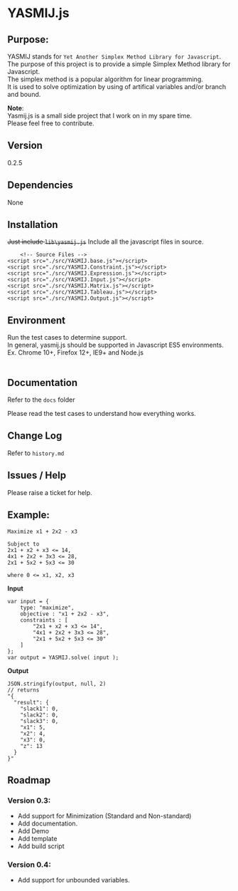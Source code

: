 # YASMIJ.js 

## Purpose:
YASMIJ stands for `Yet Another Simplex Method Library for Javascript`.<br/>
The purpose of this project is to provide a simple Simplex Method library for Javascript.<br/>
The simplex method is a popular algorithm for linear programming.<br/>
It is used to solve optimization by using of artifical variables and/or branch and bound.<br/>

<b>Note</b>: <br/>
Yasmij.js is a small side project that I work on in my spare time.<br/>
Please feel free to contribute.

## Version
0.2.5

## Dependencies
None

## Installation
<del>Just include `lib\yasmij.js`</del>
Include all the javascript files in source.

		<!-- Source Files -->
	<script src="./src/YASMIJ.base.js"></script>
	<script src="./src/YASMIJ.Constraint.js"></script>
	<script src="./src/YASMIJ.Expression.js"></script>
	<script src="./src/YASMIJ.Input.js"></script>
	<script src="./src/YASMIJ.Matrix.js"></script>
	<script src="./src/YASMIJ.Tableau.js"></script>
	<script src="./src/YASMIJ.Output.js"></script>

## Environment
Run the test cases to determine support.<br/>
In general, yasmij.js should be supported in Javascript ES5 environments.<br/>
Ex. Chrome 10+, Firefox 12+, IE9+ and Node.js<br/>
<br/>

## Documentation 
Refer to the `docs` folder

Please read the test cases to understand how everything works.

## Change Log
Refer to `history.md`

## Issues / Help
Please raise a ticket for help.

## Example:

	Maximize x1 + 2x2 - x3

	Subject to 
	2x1 + x2 + x3 <= 14,
	4x1 + 2x2 + 3x3 <= 28,
	2x1 + 5x2 + 5x3 <= 30

	where 0 <= x1, x2, x3

<b>Input</b><br/>

	var input = {
		type: "maximize",
		objective : "x1 + 2x2 - x3",
		constraints : [
			"2x1 + x2 + x3 <= 14",
			"4x1 + 2x2 + 3x3 <= 28",
			"2x1 + 5x2 + 5x3 <= 30"
		]
	};
	var output = YASMIJ.solve( input );
	
<b>Output</b><br/>

	JSON.stringify(output, null, 2)
	// returns 
	"{
	  "result": {
		"slack1": 0,
		"slack2": 0,
		"slack3": 0,
		"x1": 5,
		"x2": 4,
		"x3": 0,
		"z": 13
	  }
	}"


## Roadmap
### Version 0.3: 
- Add support for Minimization (Standard and Non-standard)<br/>
- Add documentation.<br/>
- Add Demo<br/>
- Add template<br/>
- Add build script<br/>

### Version 0.4:
- Add support for unbounded variables.

<br/>
